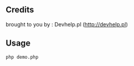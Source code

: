 Credits
-------

brought to you by : Devhelp.pl (http://devhelp.pl)


Usage
------------

    php demo.php